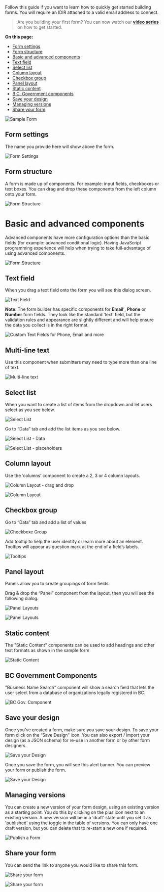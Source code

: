 Follow this guide if you want to learn how to quickly get started building forms.  You will require an IDIR attached to a valid email address to connect.

> Are you building your first form?
> You can now watch our [**video series**](https://www.youtube.com/playlist?list=PL9CV_8JBQHirsQAShw45PZeU1CkU88Q53) on how to get started.

**On this page:**
* [Form settings](#form-settings)
* [Form structure](#form-structure)
* [Basic and advanced components](#Basic-and-advanced-components)
* [Text field](#Text-field)
* [Select list](#Select-list)
* [Column layout](#Column-layout)
* [Checkbox group](#Checkbox-group)
* [Panel layout](#Panel-layout)
* [Static content](#static-content)
* [B.C. Government components](#bc-government-components)
* [Save your design](#Save-your-design)
* [Managing versions](#Managing-versions)
* [Share your form](#Share-your-form)

![Sample Form](images/sample_form.png) 

## Form settings

The name you provide here will show above the form.

![Form Settings](images/formsetting.png)


## Form structure

A form is made up of components. For example: input fields, checkboxes or text boxes. You can drag and drop these components from the left column onto your form.

![Form Structure](images/form_structure.png)

# Basic and advanced components

Advanced components have more configuration options than the basic fields (for example: advanced conditional logic). Having JavaScript programming experience will help when trying to take full-advantage of using advanced components.

![Form Structure](images/basic_advanced.png)

## Text field

When you drag a text field onto the form you will see this dialog screen.

![Text Field](images/text_field.png)

**Note**: The form builder has specific components for **Email’**, **Phone** or **Number** form fields. They look like the standard ‘text’ field, but the validation rules and appearance are slightly different and will help ensure the data you collect is in the right format.

![Custom Text Fields for Phone, Email and more](images/note.png)

## Multi-line text

Use this component when submitters may need to type more than one line of text.

![Multi-line text](images/multi_line.png)

## Select list

When you want to create a list of items from the dropdown and let users select as you see below.

![Select List](images/select_list.png)

Go to “Data” tab and add the list items as you see below.

![Select List - Data](images/data.png)

![Select List - placeholders](images/placeholder.png)

## Column layout

Use the ‘columns’ component to create a 2, 3 or 4 column layouts. 

![Column Layout - drag and drop](images/column_drag_drop.png)

![Column Layout](images/column_label.png)

## Checkbox group

Go to “Data” tab and add a list of values

![Checkboxe Group](images/checkbox.png)

Add tooltip to help the user identify or learn more about an element. Tooltips will appear as question mark at the end of a field’s labels.

![Tooltips](images/tooltip.png)

## Panel layout
Panels allow you to create groupings of form fields.

Drag & drop the “Panel” component from the layout, then you will see the following dialog.

![Panel Layouts](images/panel_title.png)

![Panel Layouts](images/panel_layout.png)

## Static content

The "Static Content" components can be used to add headings and other text formats as shown in the sample form

![Static Content](images/static_content.png)

## BC Government Components

"Business Name Search" component will show a search field that lets the user select from a database of organizations legally registered in BC.

![BC Gov. Component](images/bc_gov_component.png)

## Save your design

Once you’ve created a form, make sure you save your design. To save your form click on the “Save Design” icon. You can also export / import your design (as a JSON schema) for re-use in another form or by other form designers.

![Save your Design](images/save.png)

Once you save the form, you will see this alert banner. You can preview your form or publish the form.

![Save your Design](images/save_draft.png)

## Managing versions

You can create a new version of your form design, using an existing version as a starting point. You do this by clicking on the plus icon next to an existing version. A new version will be in a 'draft' state until you set it as 'published' using the toggle in the table of versions. You can only have one draft version, but you can delete that to re-start a new one if required.

![Publish a Form](images/publish.png)

## Share your form

You can send the link to anyone you would like to share this form.

![Share your form](images/share.png)

![Share your form](images/share_link.png)
